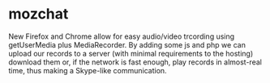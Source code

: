 # mozchat

New Firefox and Chrome allow for easy audio/video trcording using getUserMedia plus MediaRecorder.
By adding some js and php we can upload our records to a server (with minimal requirements to the hosting)
download them or, if the network is fast enough, play records in almost-real time, 
thus making a Skype-like communication.

